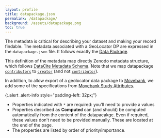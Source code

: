 ```yaml
---
layout: profile
title: datapackage.json
permalink: /datapackage/
background: /assets/datapackage.png
toc: true
---
```


The metadata is critical for describing your dataset and making your record findable. The metadata associated with a GeoLocator DP are expressed in the `datapackage.json` file. It follows exactly the [Data Package](https://datapackage.org/standard/data-package/).

This definition of the metadata map directly Zenodo metadata structure, which follows [DataCite Metadata Schema](https://datacite-metadata-schema.readthedocs.io/). Note that we map datapackage [`contributors`](https://datapackage.org/standard/data-package/#contributors) to [`creator`](https://datacite-metadata-schema.readthedocs.io/en/4.6/properties/creator/) (and not [`contributor`](https://datacite-metadata-schema.readthedocs.io/en/4.6/properties/contributor/)).

In addition, to allow export of a geolocator data package to [Movebank](https://www.movebank.org/), we add some of the specifications from [Movebank Study Attributes]([https://www.movebank.org/cms/movebank-content/studies-page#study_details]).

{:.alert .alert-info style="padding-left: 32px;"}

- Properties indicated with `*` are required: you'll need to provide a values
- Properties described as **Computed** can (and should) be computed automatically from the content of the datapacakge. Even if required, these values don't need to be provided manually. These are located at the end of the page.
- The properties are listed by order of priority/importance.
